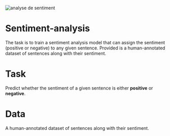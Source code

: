 
![analyse de sentiment](https://user-images.githubusercontent.com/29388984/109720429-11365f00-7b78-11eb-8b03-9b5593da5689.PNG)


# Sentiment-analysis

The task is to train a sentiment analysis model that can assign the sentiment (positive or negative) to any given sentence. Provided is a human-annotated dataset of sentences along with their sentiment. 

# Task
Predict whether the sentiment of a given sentence is either **positive** or **negative**.

# Data 
A human-annotated dataset of sentences along with their sentiment. 
